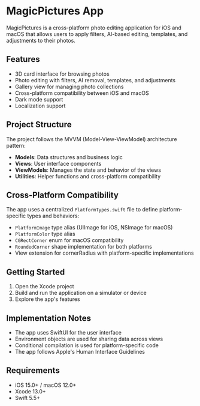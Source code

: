 # MagicPictures App

MagicPictures is a cross-platform photo editing application for iOS and macOS that allows users to apply filters, AI-based editing, templates, and adjustments to their photos.

## Features

- 3D card interface for browsing photos
- Photo editing with filters, AI removal, templates, and adjustments
- Gallery view for managing photo collections
- Cross-platform compatibility between iOS and macOS
- Dark mode support
- Localization support

## Project Structure

The project follows the MVVM (Model-View-ViewModel) architecture pattern:

- **Models**: Data structures and business logic
- **Views**: User interface components
- **ViewModels**: Manages the state and behavior of the views
- **Utilities**: Helper functions and cross-platform compatibility

## Cross-Platform Compatibility

The app uses a centralized `PlatformTypes.swift` file to define platform-specific types and behaviors:

- `PlatformImage` type alias (UIImage for iOS, NSImage for macOS)
- `PlatformColor` type alias
- `CGRectCorner` enum for macOS compatibility
- `RoundedCorner` shape implementation for both platforms
- View extension for cornerRadius with platform-specific implementations

## Getting Started

1. Open the Xcode project
2. Build and run the application on a simulator or device
3. Explore the app's features

## Implementation Notes

- The app uses SwiftUI for the user interface
- Environment objects are used for sharing data across views
- Conditional compilation is used for platform-specific code
- The app follows Apple's Human Interface Guidelines

## Requirements

- iOS 15.0+ / macOS 12.0+
- Xcode 13.0+
- Swift 5.5+
